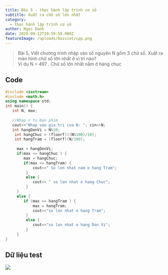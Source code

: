 ```yaml
---
title: Bài 5 - thực hành lập trình cơ sở
subtitle: Xuất ra chữ số lớn nhất
category:
  - thực hành lập trình cơ sở
author: Ngọc Danh
date: 2020-09-12T19:59:59.000Z
featureImage: /uploads/baiviet/cpp.png
---
```


> Bài 5, Viết chương trình nhập vào số nguyên N gồm 3 chữ số. Xuất ra màn hình chữ số lớn nhất ở vị trí nào?  
> Ví dụ N = 497 . Chữ số lớn nhất nằm ở hàng chục

## Code  
```c++
#include <iostream>
#include <math.h>
using namespace std;
int main() {
   int N, max;
 
   //Nhap n tu ban phim
   cout<<"Nhap vao gia tri cua N: "; cin>>N;
   int hangDonVi = N%10;
    int hangChuc = (floorf)((N%100)/10);
    int hangTram = (floorf)(N/100);
 
     max = hangDonVi;
     if(max <= hangChuc ) {
        max = hangChuc;
        if(max <= hangTram) {
            cout<<" So lon nhat nam o hang Tram";
         }
         else {
            cout<< " so lon nhat o hang Chuc";
         }
     }
     else {
        if (max <= hangTram ) {
            max = hangTram;
            cout<<"so lon nhat o hang Tram";
         }
         else {
            cout<<"so lon nhat o hang Don Vi";
         }
     }
}
```

## Dữ liệu test  

[![](https://1.bp.blogspot.com/-bMm6IiKTXR0/XhjaWEoA7EI/AAAAAAAAb3s/GdlnV291iwMRJpUyUjA_oYBSyUtE55tQQCLcBGAsYHQ/s320/5.png)](https://1.bp.blogspot.com/-bMm6IiKTXR0/XhjaWEoA7EI/AAAAAAAAb3s/GdlnV291iwMRJpUyUjA_oYBSyUtE55tQQCLcBGAsYHQ/s1600/5.png)